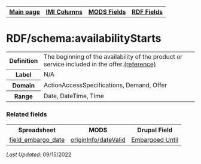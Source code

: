<!DOCTYPE html>
<html>

<body>
<table style="width:100%">
  <tr>
    <th><a href="index.md">Main page</a></th>
	<th><a href="IMI.md">IMI Columns</a></th>
    <th><a href="MODS.md">MODS Fields</a></th>
    <th><a href="RDF.md">RDF Fields</a></th>
  </tr>
</table>


<h1>RDF/schema:availabilityStarts</h1>
<table>
<tr>
	<th>Definition</th>
	<td>The beginning of the availability of the product or service included in the offer.<a href="https://schema.org/availabilityStarts">(reference)</td>
</tr>
<tr>
	<th>Label</th>
	<td>N/A</td>
</tr>
<tr>
	<th>Domain</th>
	<td>ActionAccessSpecifications, Demand, Offer</td>
</tr>
<tr>
	<th>Range</th>
	<td>Date, DateTime, Time</td>
</tr>
</table></dd>
</dl>
<h3>Related fields</h3>
<table>
	<tr>
		<th>Spreadsheet</th>
		<th>MODS</th>
		<th>Drupal Field</th>
	</tr>
	<tr>
		<td><a href="field_embargo_date.md">field_embargo_date</a></td>
		<td><a href="mods.originInfo_dateValid.md">originInfo/dateValid</a></td> 
		<td><a href="DrupalFields.md#Embargoed-Until">Embargoed Until</a></td>
	</tr>
</table>
<p><i>Last Updated: </i></font>09/15/2022</p>
</body>
</html>
